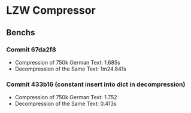 # LZW Compressor

## Benchs

### Commit 67da2f8
 - Compression of 750k German Text: 1.685s
 - Decompression of the Same Text: 1m24.841s

### Commit 433b16 (constant insert into dict in decompression)
 - Compression of 750k German Text: 1.752
 - Decompression of the Same Text: 0.413s
